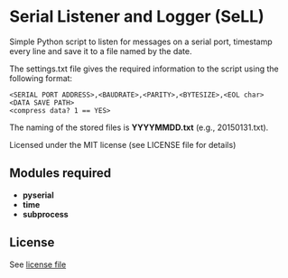 # Serial Listener and Logger (SeLL)
Simple Python script to listen for messages on a serial port, timestamp every line and save it to a file named by the date.

The settings.txt file gives the required information to the script using the following format:

```
<SERIAL PORT ADDRESS>,<BAUDRATE>,<PARITY>,<BYTESIZE>,<EOL char>
<DATA SAVE PATH>
<compress data? 1 == YES>
```
The naming of the stored files is **YYYYMMDD.txt** (e.g., 20150131.txt).

Licensed under the MIT license (see LICENSE file for details)
## Modules required
* **pyserial**
* **time**
* **subprocess**

## License
See [license file](./LICENSE.md)

